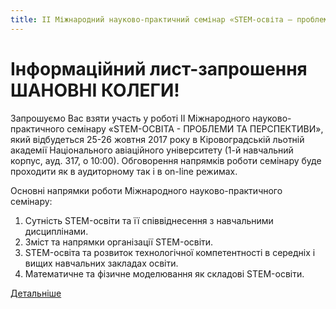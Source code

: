 ```yaml
---
title: ІІ Міжнародний науково-практичний семінар «STEM-освіта – проблеми та перспективи»
---
```


# Інформаційний лист-запрошення <br> ШАНОВНІ КОЛЕГИ!

Запрошуємо Вас взяти участь у роботі ІІ Міжнародного науково-практичного семінару «SТЕМ-ОСВІТА - ПРОБЛЕМИ ТА ПЕРСПЕКТИВИ», який відбудеться 25-26 жовтня 2017 року в Кіровоградській льотній академії Національного авіаційного університету (1-й навчальний корпус, ауд. 317, о 10:00). Обговорення напрямків роботи семінару буде проходити як в аудиторному так і в оn-lіnе режимах.

Основні напрямки роботи Міжнародного науково-практичного семінару:

1.  Сутність STEM-освіти та її співвіднесення з навчальними дисциплінами.
2.  Зміст та напрямки організації STEM-освіти.
3.  STEM-освіта та розвиток технологічної компетентності в середніх і вищих навчальних закладах освіти.
4.  Математичне та фізичне моделювання як складові STEM-освіти.

[Детальніше](https://drive.google.com/file/d/0B0kHwvQLtSb5R1VMM19jNGxsYkE/view?usp=sharing)
